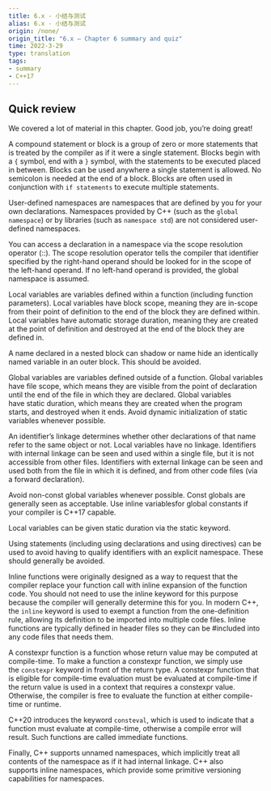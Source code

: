 ```yaml
---
title: 6.x - 小结与测试
alias: 6.x - 小结与测试
origin: /none/
origin_title: "6.x — Chapter 6 summary and quiz"
time: 2022-3-29
type: translation
tags:
- summary
- C++17
---
```


## Quick review

We covered a lot of material in this chapter. Good job, you’re doing great!

A compound statement or block is a group of zero or more statements that is treated by the compiler as if it were a single statement. Blocks begin with a `{` symbol, end with a `}` symbol, with the statements to be executed placed in between. Blocks can be used anywhere a single statement is allowed. No semicolon is needed at the end of a block. Blocks are often used in conjunction with `if statements` to execute multiple statements.

User-defined namespaces are namespaces that are defined by you for your own declarations. Namespaces provided by C++ (such as the `global namespace`) or by libraries (such as `namespace std`) are not considered user-defined namespaces.

You can access a declaration in a namespace via the scope resolution operator (::). The scope resolution operator tells the compiler that identifier specified by the right-hand operand should be looked for in the scope of the left-hand operand. If no left-hand operand is provided, the global namespace is assumed.

Local variables are variables defined within a function (including function parameters). Local variables have block scope, meaning they are in-scope from their point of definition to the end of the block they are defined within. Local variables have automatic storage duration, meaning they are created at the point of definition and destroyed at the end of the block they are defined in.

A name declared in a nested block can shadow or name hide an identically named variable in an outer block. This should be avoided.

Global variables are variables defined outside of a function. Global variables have file scope, which means they are visible from the point of declaration until the end of the file in which they are declared. Global variables have static duration, which means they are created when the program starts, and destroyed when it ends. Avoid dynamic initialization of static variables whenever possible.

An identifier’s linkage determines whether other declarations of that name refer to the same object or not. Local variables have no linkage. Identifiers with internal linkage can be seen and used within a single file, but it is not accessible from other files. Identifiers with external linkage can be seen and used both from the file in which it is defined, and from other code files (via a forward declaration).

Avoid non-const global variables whenever possible. Const globals are generally seen as acceptable. Use inline variablesfor global constants if your compiler is C++17 capable.

Local variables can be given static duration via the static keyword.

Using statements (including using declarations and using directives) can be used to avoid having to qualify identifiers with an explicit namespace. These should generally be avoided.

Inline functions were originally designed as a way to request that the compiler replace your function call with inline expansion of the function code. You should not need to use the inline keyword for this purpose because the compiler will generally determine this for you. In modern C++, the `inline` keyword is used to exempt a function from the one-definition rule, allowing its definition to be imported into multiple code files. Inline functions are typically defined in header files so they can be #included into any code files that needs them.

A constexpr function is a function whose return value may be computed at compile-time. To make a function a constexpr function, we simply use the `constexpr` keyword in front of the return type. A constexpr function that is eligible for compile-time evaluation must be evaluated at compile-time if the return value is used in a context that requires a constexpr value. Otherwise, the compiler is free to evaluate the function at either compile-time or runtime.

C++20 introduces the keyword `consteval`, which is used to indicate that a function must evaluate at compile-time, otherwise a compile error will result. Such functions are called immediate functions.

Finally, C++ supports unnamed namespaces, which implicitly treat all contents of the namespace as if it had internal linkage. C++ also supports inline namespaces, which provide some primitive versioning capabilities for namespaces.